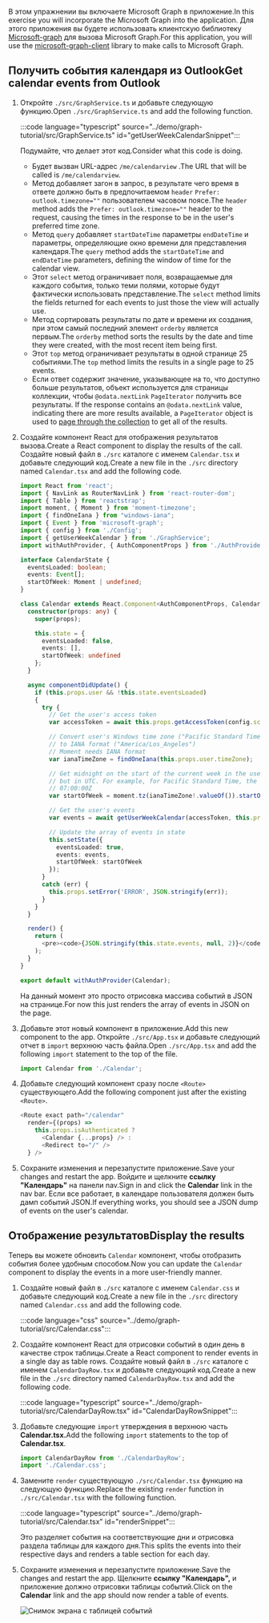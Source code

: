 <!-- markdownlint-disable MD002 MD041 -->

<span data-ttu-id="730be-101">В этом упражнении вы включаете Microsoft Graph в приложение.</span><span class="sxs-lookup"><span data-stu-id="730be-101">In this exercise you will incorporate the Microsoft Graph into the application.</span></span> <span data-ttu-id="730be-102">Для этого приложения вы будете использовать клиентскую библиотеку [Microsoft-graph](https://github.com/microsoftgraph/msgraph-sdk-javascript) для вызова Microsoft Graph.</span><span class="sxs-lookup"><span data-stu-id="730be-102">For this application, you will use the [microsoft-graph-client](https://github.com/microsoftgraph/msgraph-sdk-javascript) library to make calls to Microsoft Graph.</span></span>

## <a name="get-calendar-events-from-outlook"></a><span data-ttu-id="730be-103">Получить события календаря из Outlook</span><span class="sxs-lookup"><span data-stu-id="730be-103">Get calendar events from Outlook</span></span>

1. <span data-ttu-id="730be-104">Откройте `./src/GraphService.ts` и добавьте следующую функцию.</span><span class="sxs-lookup"><span data-stu-id="730be-104">Open `./src/GraphService.ts` and add the following function.</span></span>

    :::code language="typescript" source="../demo/graph-tutorial/src/GraphService.ts" id="getUserWeekCalendarSnippet":::

    <span data-ttu-id="730be-105">Подумайте, что делает этот код.</span><span class="sxs-lookup"><span data-stu-id="730be-105">Consider what this code is doing.</span></span>

    - <span data-ttu-id="730be-106">Будет вызван URL-адрес `/me/calendarview` .</span><span class="sxs-lookup"><span data-stu-id="730be-106">The URL that will be called is `/me/calendarview`.</span></span>
    - <span data-ttu-id="730be-107">Метод добавляет загон в запрос, в результате чего время в ответе должно быть в предпочитаемом `header` `Prefer: outlook.timezone=""` пользователем часовом поясе.</span><span class="sxs-lookup"><span data-stu-id="730be-107">The `header` method adds the `Prefer: outlook.timezone=""` header to the request, causing the times in the response to be in the user's preferred time zone.</span></span>
    - <span data-ttu-id="730be-108">Метод `query` добавляет `startDateTime` параметры `endDateTime` и параметры, определяющие окно времени для представления календаря.</span><span class="sxs-lookup"><span data-stu-id="730be-108">The `query` method adds the `startDateTime` and `endDateTime` parameters, defining the window of time for the calendar view.</span></span>
    - <span data-ttu-id="730be-109">Этот `select` метод ограничивает поля, возвращаемые для каждого события, только теми полями, которые будут фактически использовать представление.</span><span class="sxs-lookup"><span data-stu-id="730be-109">The `select` method limits the fields returned for each events to just those the view will actually use.</span></span>
    - <span data-ttu-id="730be-110">Метод сортировать результаты по дате и времени их создания, при этом самый последний элемент `orderby` является первым.</span><span class="sxs-lookup"><span data-stu-id="730be-110">The `orderby` method sorts the results by the date and time they were created, with the most recent item being first.</span></span>
    - <span data-ttu-id="730be-111">Этот `top` метод ограничивает результаты в одной странице 25 событиями.</span><span class="sxs-lookup"><span data-stu-id="730be-111">The `top` method limits the results in a single page to 25 events.</span></span>
    - <span data-ttu-id="730be-112">Если ответ содержит значение, указывающее на то, что доступно больше результатов, объект используется для страницы коллекции, чтобы `@odata.nextLink` `PageIterator` получить все результаты. [](https://docs.microsoft.com/graph/sdks/paging?tabs=typeScript)</span><span class="sxs-lookup"><span data-stu-id="730be-112">If the response contains an `@odata.nextLink` value, indicating there are more results available, a `PageIterator` object is used to [page through the collection](https://docs.microsoft.com/graph/sdks/paging?tabs=typeScript) to get all of the results.</span></span>

1. <span data-ttu-id="730be-113">Создайте компонент React для отображения результатов вызова.</span><span class="sxs-lookup"><span data-stu-id="730be-113">Create a React component to display the results of the call.</span></span> <span data-ttu-id="730be-114">Создайте новый файл в `./src` каталоге с именем `Calendar.tsx` и добавьте следующий код.</span><span class="sxs-lookup"><span data-stu-id="730be-114">Create a new file in the `./src` directory named `Calendar.tsx` and add the following code.</span></span>

    ```typescript
    import React from 'react';
    import { NavLink as RouterNavLink } from 'react-router-dom';
    import { Table } from 'reactstrap';
    import moment, { Moment } from 'moment-timezone';
    import { findOneIana } from "windows-iana";
    import { Event } from 'microsoft-graph';
    import { config } from './Config';
    import { getUserWeekCalendar } from './GraphService';
    import withAuthProvider, { AuthComponentProps } from './AuthProvider';

    interface CalendarState {
      eventsLoaded: boolean;
      events: Event[];
      startOfWeek: Moment | undefined;
    }

    class Calendar extends React.Component<AuthComponentProps, CalendarState> {
      constructor(props: any) {
        super(props);

        this.state = {
          eventsLoaded: false,
          events: [],
          startOfWeek: undefined
        };
      }

      async componentDidUpdate() {
        if (this.props.user && !this.state.eventsLoaded)
        {
          try {
            // Get the user's access token
            var accessToken = await this.props.getAccessToken(config.scopes);

            // Convert user's Windows time zone ("Pacific Standard Time")
            // to IANA format ("America/Los_Angeles")
            // Moment needs IANA format
            var ianaTimeZone = findOneIana(this.props.user.timeZone);

            // Get midnight on the start of the current week in the user's timezone,
            // but in UTC. For example, for Pacific Standard Time, the time value would be
            // 07:00:00Z
            var startOfWeek = moment.tz(ianaTimeZone!.valueOf()).startOf('week').utc();

            // Get the user's events
            var events = await getUserWeekCalendar(accessToken, this.props.user.timeZone, startOfWeek);

            // Update the array of events in state
            this.setState({
              eventsLoaded: true,
              events: events,
              startOfWeek: startOfWeek
            });
          }
          catch (err) {
            this.props.setError('ERROR', JSON.stringify(err));
          }
        }
      }

      render() {
        return (
          <pre><code>{JSON.stringify(this.state.events, null, 2)}</code></pre>
        );
      }
    }

    export default withAuthProvider(Calendar);
    ```

    <span data-ttu-id="730be-115">На данный момент это просто отрисовка массива событий в JSON на странице.</span><span class="sxs-lookup"><span data-stu-id="730be-115">For now this just renders the array of events in JSON on the page.</span></span>

1. <span data-ttu-id="730be-116">Добавьте этот новый компонент в приложение.</span><span class="sxs-lookup"><span data-stu-id="730be-116">Add this new component to the app.</span></span> <span data-ttu-id="730be-117">Откройте `./src/App.tsx` и добавьте следующий отчет в `import` верхнюю часть файла.</span><span class="sxs-lookup"><span data-stu-id="730be-117">Open `./src/App.tsx` and add the following `import` statement to the top of the file.</span></span>

    ```typescript
    import Calendar from './Calendar';
    ```

1. <span data-ttu-id="730be-118">Добавьте следующий компонент сразу после `<Route>` существующего.</span><span class="sxs-lookup"><span data-stu-id="730be-118">Add the following component just after the existing `<Route>`.</span></span>

    ```typescript
    <Route exact path="/calendar"
      render={(props) =>
        this.props.isAuthenticated ?
          <Calendar {...props} /> :
          <Redirect to="/" />
      } />
    ```

1. <span data-ttu-id="730be-119">Сохраните изменения и перезапустите приложение.</span><span class="sxs-lookup"><span data-stu-id="730be-119">Save your changes and restart the app.</span></span> <span data-ttu-id="730be-120">Войдите и щелкните **ссылку "Календарь"** на панели nav.</span><span class="sxs-lookup"><span data-stu-id="730be-120">Sign in and click the **Calendar** link in the nav bar.</span></span> <span data-ttu-id="730be-121">Если все работает, в календаре пользователя должен быть дамп событий JSON.</span><span class="sxs-lookup"><span data-stu-id="730be-121">If everything works, you should see a JSON dump of events on the user's calendar.</span></span>

## <a name="display-the-results"></a><span data-ttu-id="730be-122">Отображение результатов</span><span class="sxs-lookup"><span data-stu-id="730be-122">Display the results</span></span>

<span data-ttu-id="730be-123">Теперь вы можете обновить `Calendar` компонент, чтобы отобразить события более удобным способом.</span><span class="sxs-lookup"><span data-stu-id="730be-123">Now you can update the `Calendar` component to display the events in a more user-friendly manner.</span></span>

1. <span data-ttu-id="730be-124">Создайте новый файл в `./src` каталоге с именем `Calendar.css` и добавьте следующий код.</span><span class="sxs-lookup"><span data-stu-id="730be-124">Create a new file in the `./src` directory named `Calendar.css` and add the following code.</span></span>

    :::code language="css" source="../demo/graph-tutorial/src/Calendar.css":::

1. <span data-ttu-id="730be-125">Создайте компонент React для отрисовки событий в один день в качестве строк таблицы.</span><span class="sxs-lookup"><span data-stu-id="730be-125">Create a React component to render events in a single day as table rows.</span></span> <span data-ttu-id="730be-126">Создайте новый файл в `./src` каталоге с именем `CalendarDayRow.tsx` и добавьте следующий код.</span><span class="sxs-lookup"><span data-stu-id="730be-126">Create a new file in the `./src` directory named `CalendarDayRow.tsx` and add the following code.</span></span>

    :::code language="typescript" source="../demo/graph-tutorial/src/CalendarDayRow.tsx" id="CalendarDayRowSnippet":::

1. <span data-ttu-id="730be-127">Добавьте следующие `import` утверждения в верхнюю часть **Calendar.tsx.**</span><span class="sxs-lookup"><span data-stu-id="730be-127">Add the following `import` statements to the top of **Calendar.tsx**.</span></span>

    ```typescript
    import CalendarDayRow from './CalendarDayRow';
    import './Calendar.css';
    ```

1. <span data-ttu-id="730be-128">Замените `render` существующую `./src/Calendar.tsx` функцию на следующую функцию.</span><span class="sxs-lookup"><span data-stu-id="730be-128">Replace the existing `render` function in `./src/Calendar.tsx` with the following function.</span></span>

    :::code language="typescript" source="../demo/graph-tutorial/src/Calendar.tsx" id="renderSnippet":::

    <span data-ttu-id="730be-129">Это разделяет события на соответствующие дни и отрисовка раздела таблицы для каждого дня.</span><span class="sxs-lookup"><span data-stu-id="730be-129">This splits the events into their respective days and renders a table section for each day.</span></span>

1. <span data-ttu-id="730be-130">Сохраните изменения и перезапустите приложение.</span><span class="sxs-lookup"><span data-stu-id="730be-130">Save the changes and restart the app.</span></span> <span data-ttu-id="730be-131">Щелкните **ссылку "Календарь",** и приложение должно отрисовки таблицы событий.</span><span class="sxs-lookup"><span data-stu-id="730be-131">Click on the **Calendar** link and the app should now render a table of events.</span></span>

    ![Снимок экрана с таблицей событий](./images/add-msgraph-01.png)
